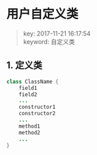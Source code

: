 # 用户自定义类
>key: 2017-11-21 16:17:54  
>keyword: 自定义类  

## 1. 定义类
```java
class ClassName {
    field1
    field2
    ...
    constructor1
    constructor2
    ...
    method1
    method2
    ...
}
```
